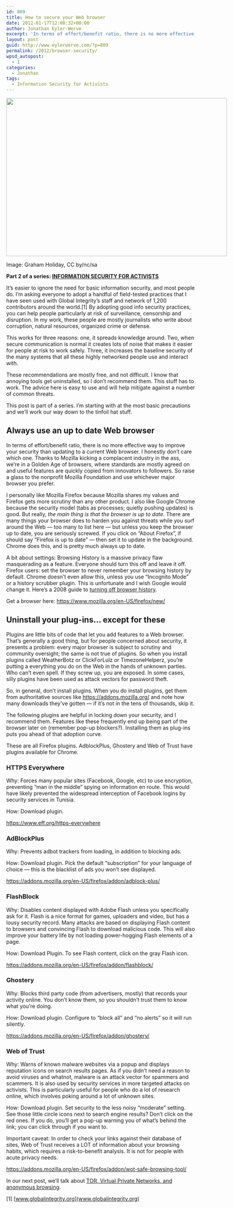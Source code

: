 ```yaml
---
id: 809
title: How to secure your Web browser
date: 2012-01-17T12:08:32+00:00
author: Jonathan Eyler-Werve
excerpt: 'In terms of effort/benefit ratio, there is no more effective way to improve your security than updating to a current Web browser. '
layout: post
guid: http://www.eylerwerve.com/?p=809
permalink: /2012/browser-security/
wpsd_autopost:
  - 1
categories:
  - Jonathan
tags:
  - Information Security for Activists
---
```

<div id="attachment_812" style="width: 599px" class="wp-caption aligncenter">
  <a href="http://www.eylerwerve.com/wp-content/uploads/2012/01/bagcontents-e1326810724661.jpg"><img class="size-full wp-image-812 " title="bagcontents" src="http://www.eylerwerve.com/wp-content/uploads/2012/01/bagcontents-e1326810724661.jpg" alt="" width="589" height="422" /></a>

  <p class="wp-caption-text">
    Image: Graham Holiday, CC by/nc/sa
  </p>
</div>

**Part 2 of a series: [INFORMATION SECURITY FOR ACTIVISTS](http://www.eylerwerve.com/tag/information-security-for-activists/)**

It&#8217;s easier to ignore the need for basic information security, and most people do. I&#8217;m asking everyone to adopt a handful of field-tested practices that I have seen used with Global Integrity&#8217;s staff and network of 1,200 contributors around the world.[1] By adopting good info security practices, you can help people particularly at risk of surveillance, censorship and disruption. In my work, these people are mostly journalists who write about corruption, natural resources, organized crime or defense.

This works for three reasons: one, it spreads knowledge around. Two, when secure communication is normal it creates lots of noise that makes it easier for people at risk to work safely. Three, it increases the baseline security of the many systems that all these highly networked people use and interact with.

These recommendations are mostly free, and not difficult. I know that annoying tools get uninstalled, so I don&#8217;t recommend them. This stuff has to work. The advice here is easy to use and will help mitigate against a number of common threats.

This post is part of a series. I&#8217;m starting with at the most basic precautions and we&#8217;ll work our way down to the tinfoil hat stuff.

## Always use an up to date Web browser

In terms of effort/benefit ratio, there is no more effective way to improve your security than updating to a current Web browser. I honestly don&#8217;t care which one. Thanks to Mozilla kicking a complacent industry in the ass, we&#8217;re in a Golden Age of browsers, where standards are mostly agreed on and useful features are quickly copied from innovators to followers. So raise a glass to the nonprofit Mozilla Foundation and use whichever major browser you prefer.

I personally like Mozilla Firefox because Mozilla shares my values and Firefox gets more scrutiny than any other product. I also like Google Chrome because the security model (tabs as processes; quietly pushing updates) is good. But really, _the main thing is that the browser is up to date_. There are many things your browser does to harden you against threats while you surf around the Web &#8212; too many to list here &#8212; but unless you keep the browser up to date, you are seriously screwed. If you click on &#8220;About Firefox&#8221;, if should say &#8220;Firefox is up to date&#8221; &#8212; then set it to update in the background. Chrome does this, and is pretty much always up to date.

A bit about settings: Browsing History is a massive privacy flaw masquerading as a feature. Everyone should turn this off and leave it off. Firefox users: set the browser to never remember your browsing history by default. Chrome doesn&#8217;t even allow this, unless you use &#8220;Incognito Mode&#8221; or a history scrubber plugin. This is unfortunate and I wish Google would change it. Here&#8217;s a 2008 guide to [turning off browser history](https://www.cert.org/tech_tips/securing_browser/#Mozilla_Firefox).

Get a browser here: <https://www.mozilla.org/en-US/firefox/new/>

## Uninstall your plug-ins… except for these

Plugins are little bits of code that let you add features to a Web browser. That&#8217;s generally a good thing, but for people concerned about security, it presents a problem: every major browser is subject to scrutiny and community oversight; the same is not true of plugins. So when you install plugins called WeatherBotz or ClickForLulz or TimezoneHelperz, you&#8217;re putting a everything you do on the Web in the hands of unknown parties. Who can&#8217;t even spell. If they screw up, you are exposed. In some cases, silly plugins have been used as attack vectors for password theft.

So, in general, don&#8217;t install plugins. When you do install plugins, get them from authoritative sources like <https://addons.mozilla.org/> and note how many downloads they&#8217;ve gotten &#8212; if it&#8217;s not in the tens of thousands, skip it.

The following plugins are helpful in locking down your security, and I recommend them. Features like these frequently end up being part of the browser later on (remember pop-up blockers?). Installing them as plug-ins puts you ahead of that adoption curve.

These are all Firefox plugins. AdblockPlus, Ghostery and Web of Trust have plugins available for Chrome.

### HTTPS Everywhere

Why: Forces many popular sites (Facebook, Google, etc) to use encryption, preventing &#8220;man in the middle&#8221; spying on information en route. This would have likely prevented the widespread interception of Facebook logins by security services in Tunisia.

How: Download plugin.

<https://www.eff.org/https-everywhere>

### AdBlockPlus

Why: Prevents adbot trackers from loading, in addition to blocking ads.

How: Download plugin. Pick the default “subscription” for your language of choice — this is the blacklist of ads you won&#8217;t see displayed.

<https://addons.mozilla.org/en-US/firefox/addon/adblock-plus/>

### FlashBlock

Why: Disables content displayed with Adobe Flash unless you specifically ask for it. Flash is a nice format for games, uploaders and video, but has a lousy security record. Many attacks are based on displaying Flash content to browsers and convincing Flash to download malicious code. This will also improve your battery life by not loading power-hogging Flash elements of a page.

How: Download Plugin. To see Flash content, click on the gray Flash icon.

<https://addons.mozilla.org/en-US/firefox/addon/flashblock/>

### Ghostery

Why: Blocks third party code (from advertisers, mostly) that records your activity online. You don&#8217;t know them, so you shouldn&#8217;t trust them to know what you&#8217;re doing.

How: Download plugin. Configure to “block all” and “no alerts” so it will run silently.

<https://addons.mozilla.org/en-US/firefox/addon/ghostery/>

### Web of Trust

Why: Warns of known malware websites via a popup and displays reputation icons on search results pages. As if you didn&#8217;t need a reason to avoid viruses and whatnot, malware is an attack vector for spammers and scammers. It is also used by security services in more targeted attacks on activists. This is particularly useful for people who do a lot of research online, which involves poking around a lot of unknown sites.

How: Download plugin. Set security to the less noisy “moderate” setting. See those little circle icons next to search engine results? Don&#8217;t click on the red ones. If you do, you&#8217;ll get a pop-up warning you of what&#8217;s behind the link; you can click through if you want to.

Important caveat: In order to check your links against their database of sites, Web of Trust receives a LOT of information about your browsing habits, which requires a risk-to-benefit analysis. It is not for people with acute privacy needs.

<https://addons.mozilla.org/en-US/firefox/addon/wot-safe-browsing-tool/>

In our next post, we&#8217;ll talk about [TOR, Virtual Private Networks, and anonymous browsing](http://www.eylerwerve.com/2012/vpn/).

[1] [www.globalintegrity.org](www.globalintegrity.org)